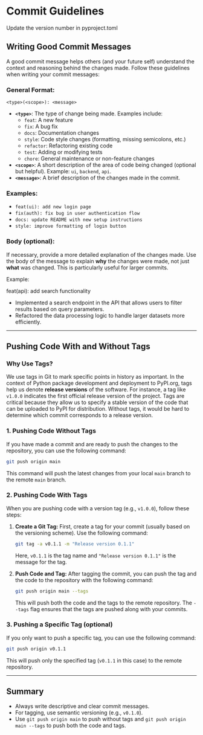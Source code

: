 # Commit Guidelines

Update the version number in pyproject.toml

## Writing Good Commit Messages

A good commit message helps others (and your future self) understand the context and reasoning behind the changes made. Follow these guidelines when writing your commit messages:

### General Format:

```
<type>(<scope>): <message>
```

- **`<type>`**: The type of change being made. Examples include:
  - `feat`: A new feature
  - `fix`: A bug fix
  - `docs`: Documentation changes
  - `style`: Code style changes (formatting, missing semicolons, etc.)
  - `refactor`: Refactoring existing code
  - `test`: Adding or modifying tests
  - `chore`: General maintenance or non-feature changes
- **`<scope>`**: A short description of the area of code being changed (optional but helpful). Example: `ui`, `backend`, `api`.
- **`<message>`**: A brief description of the changes made in the commit.

### Examples:
- `feat(ui): add new login page`
- `fix(auth): fix bug in user authentication flow`
- `docs: update README with new setup instructions`
- `style: improve formatting of login button`

### Body (optional):
If necessary, provide a more detailed explanation of the changes made. Use the body of the message to explain **why** the changes were made, not just **what** was changed. This is particularly useful for larger commits.

Example:

feat(api): add search functionality

- Implemented a search endpoint in the API that allows users to filter results based on query parameters.
- Refactored the data processing logic to handle larger datasets more efficiently.

---

## Pushing Code With and Without Tags

### Why Use Tags?
We use tags in Git to mark specific points in history as important. In the context of Python package development and deployment to PyPI.org, tags help us denote **release versions** of the software. For instance, a tag like `v1.0.0` indicates the first official release version of the project. Tags are critical because they allow us to specify a stable version of the code that can be uploaded to PyPI for distribution. Without tags, it would be hard to determine which commit corresponds to a release version.

### 1. Pushing Code Without Tags

If you have made a commit and are ready to push the changes to the repository, you can use the following command:

```bash
git push origin main
```

This command will push the latest changes from your local `main` branch to the remote `main` branch.

### 2. Pushing Code With Tags

When you are pushing code with a version tag (e.g., `v1.0.0`), follow these steps:

1. **Create a Git Tag:**
   First, create a tag for your commit (usually based on the versioning scheme). Use the following command:

   ```bash
   git tag -a v0.1.1 -m "Release version 0.1.1"
   ```

   Here, `v0.1.1` is the tag name and `"Release version 0.1.1"` is the message for the tag.

2. **Push Code and Tag:**
   After tagging the commit, you can push the tag and the code to the repository with the following command:

   ```bash
   git push origin main --tags
   ```

   This will push both the code and the tags to the remote repository. The `--tags` flag ensures that the tags are pushed along with your commits.

### 3. Pushing a Specific Tag (optional)

If you only want to push a specific tag, you can use the following command:

```bash
git push origin v0.1.1
```

This will push only the specified tag (`v0.1.1` in this case) to the remote repository.

---

## Summary

- Always write descriptive and clear commit messages.
- For tagging, use semantic versioning (e.g., `v0.1.0`).
- Use `git push origin main` to push without tags and `git push origin main --tags` to push both the code and tags.